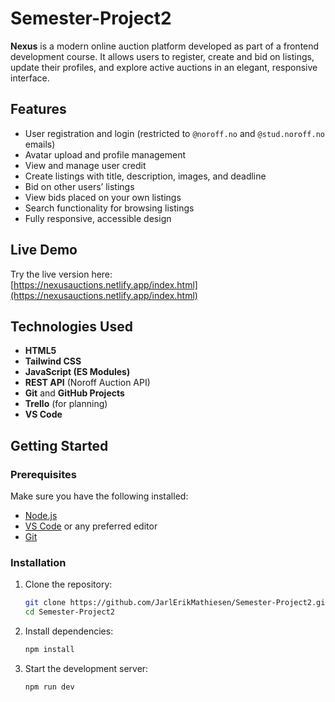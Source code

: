 # Semester-Project2

**Nexus** is a modern online auction platform developed as part of a frontend development course. It allows users to register, create and bid on listings, update their profiles, and explore active auctions in an elegant, responsive interface.

## Features

- User registration and login (restricted to `@noroff.no` and `@stud.noroff.no` emails)
- Avatar upload and profile management
- View and manage user credit
- Create listings with title, description, images, and deadline
- Bid on other users’ listings
- View bids placed on your own listings
- Search functionality for browsing listings
- Fully responsive, accessible design

## Live Demo

Try the live version here:  
[https://nexusauctions.netlify.app/index.html](https://nexusauctions.netlify.app/index.html)

## Technologies Used

- **HTML5**
- **Tailwind CSS**
- **JavaScript (ES Modules)**
- **REST API** (Noroff Auction API)
- **Git** and **GitHub Projects**
- **Trello** (for planning)
- **VS Code**

## Getting Started

### Prerequisites

Make sure you have the following installed:

- [Node.js](https://nodejs.org/)
- [VS Code](https://code.visualstudio.com/) or any preferred editor
- [Git](https://git-scm.com/)

### Installation

1. Clone the repository:

    ```bash
    git clone https://github.com/JarlErikMathiesen/Semester-Project2.git
    cd Semester-Project2
    ```

2. Install dependencies:

    ```bash
    npm install
    ```

3. Start the development server:

    ```bash
    npm run dev
    ```
